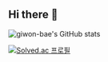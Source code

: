 ## Hi there 👋

![giwon-bae's GitHub stats](https://github-readme-stats.vercel.app/api?username=giwon-bae&show_icons=true&theme=radical&count_private=true)

[![Solved.ac 프로필](http://mazassumnida.wtf/api/v2/generate_badge?boj=rldnjs7)](https://solved.ac/rldnjs7)

<!--
**giwon-bae/giwon-bae** is a ✨ _special_ ✨ repository because its `README.md` (this file) appears on your GitHub profile.

Here are some ideas to get you started:

- 🔭 I’m currently working on ...
- 🌱 I’m currently learning ...
- 👯 I’m looking to collaborate on ...
- 🤔 I’m looking for help with ...
- 💬 Ask me about ...
- 📫 How to reach me: ...
- 😄 Pronouns: ...
- ⚡ Fun fact: ...
-->
